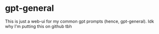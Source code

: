 # gpt-general

This is just a web-ui for my common gpt prompts (hence, gpt-general).
Idk why I'm putting this on github tbh


